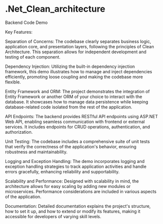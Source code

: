 # .Net_Clean_architecture
Backend Code Demo

Key Features:

Separation of Concerns: The codebase clearly separates business logic, application core, and presentation layers, following the principles of Clean Architecture. This separation allows for independent development and testing of each component.

Dependency Injection: Utilizing the built-in dependency injection framework, this demo illustrates how to manage and inject dependencies efficiently, promoting loose coupling and making the codebase more flexible.

Entity Framework and ORM: The project demonstrates the integration of Entity Framework or another ORM of your choice to interact with the database. It showcases how to manage data persistence while keeping database-related code isolated from the rest of the application.

API Endpoints: The backend provides RESTful API endpoints using ASP.NET Web API, enabling seamless communication with frontend or external services. It includes endpoints for CRUD operations, authentication, and authorization.

Unit Testing: The codebase includes a comprehensive suite of unit tests that verify the correctness of the application's behavior, ensuring robustness and maintainability.

Logging and Exception Handling: The demo incorporates logging and exception handling strategies to track application activities and handle errors gracefully, enhancing reliability and supportability.

Scalability and Performance: Designed with scalability in mind, the architecture allows for easy scaling by adding new modules or microservices. Performance considerations are included in various aspects of the application.

Documentation: Detailed documentation explains the project's structure, how to set it up, and how to extend or modify its features, making it accessible for developers of varying skill levels.
